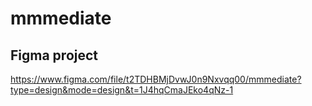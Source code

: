 # mmmediate

## Figma project

https://www.figma.com/file/t2TDHBMjDvwJ0n9Nxvqq00/mmmediate?type=design&mode=design&t=1J4hqCmaJEko4qNz-1
